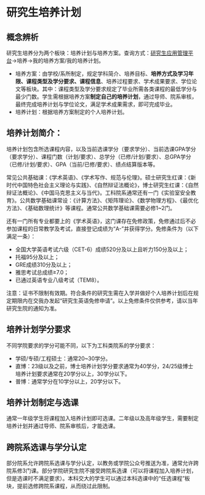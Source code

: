 # 研究生培养计划
## 概念辨析
研究生培养分为两个板块：培养计划与培养方案。查询方式：[研究生应用管理平台](https://yjs.sjtu.edu.cn/)->培养->我的培养方案/我的培养计划。
- 培养方案：由学校/系所制定，规定学科简介、培养目标、**培养方式及学习年限、课程类型及学分要求、课程信息**、培养过程要求、学术成果要求、学位论文等板块。其中：课程类型及学分要求规定了毕业所需各类课程的最低学分与最少门数。学生需根据培养方案**制定自己的培养计划**，通过导师、院系审核，最终完成培养计划与学位论文，满足学术成果需求，即可完成毕业。
- 培养计划：根据培养方案制定的个人培养计划。

## 培养计划简介：
培养计划包含所选课程内容，以及当前选课学分（要求学分）、当前选课GPA学分（要求学分）、课程门数（计划/要求）、总学分（已修/计划/要求）、总GPA学分（已修/计划/要求）、GPA（当前/已修/要求）、绩点结算版本等。

常见公共基础课：《学术英语》、《学术写作、规范与伦理》。硕士研究生红课：《新时代中国特色社会主义理论与实践》、《自然辩证法概论》，博士研究生红课：《自然辩证法概论》、《中国马克思主义与当代》。工科院系通常还有一门《实验室安全教育》。公共数学基础课常设：《计算方法》、《矩阵理论》、《数学物理方程》、《最优化方法》、《基础数理统计》等课程。通常公共数学基础课需要必修1~2门。

还有一门所有专业都要上的《学术英语》，这门课存在免修政策，免修通过后不必参加课程的日常教学及考试，直接登记成绩为“A-”并获得学分。免修条件为（以下满足一条）：
- 全国大学英语考试六级（CET-6）成绩520分及以上且听力150分及以上；
- 托福95分及以上；
- GRE成绩310分及以上；
- 雅思考试总成绩≥7.0；
- 已通过英语专业八级考试（TEM8）。

注意：证书不限制有效期。符合条件的研究生需在入学并做好个人培养计划后在规定期限内在交我办发起“研究生英语免修申请”。以上免修条件仅供参考，请以当年研究生院的通知为准。


## 培养计划学分要求
不同学院要求的学分可能不同，以下为工科类院系的学分要求：
- 学硕/专硕/工程硕士：通常20~30学分。
- 直博：23级以及之前，博士培养计划学分要求通常为40学分，24/25级博士培养计划要求通常在20学分以上，30学分以下。
- 普博：通常学分在10学分以上，20学分以下。

## 培养计划制定与选课
通常一年级学生将课程加入培养计划即可选课。二年级以及高年级学生，需要制定培养计划并通过导师、院系审核后，才能选课。

## 跨院系选课与学分认定
部分院系允许跨院系选课与学分认定，以教务或学院公众号推送为准，通常允许跨院系修3门课。部分学院研究生院不接受跨院系选课（可以将课程加入培养计划，但是选课时不满足要求）。本科交大的学生可以通过本科选课中的“任选课程”板块，提前选修跨院系课程，从而绕过此限制。
